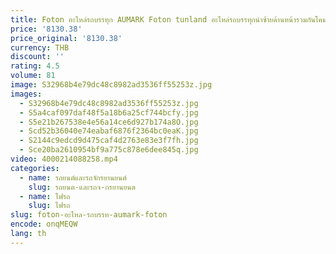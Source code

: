 ```yaml
---
title: Foton อะไหล่รถบรรทุก AUMARK Foton tunland อะไหล่รถบรรทุกนำซ้ายด้านหน้ารวมกันโคมไฟไฟหน้า L1371010101A0
price: '8130.38'
price_original: '8130.38'
currency: THB
discount: ''
rating: 4.5
volume: 81
image: S32968b4e79dc48c8982ad3536ff55253z.jpg
images:
  - S32968b4e79dc48c8982ad3536ff55253z.jpg
  - S5a4caf097daf48f5a18b6a25cf744bcfy.jpg
  - S5e21b267538e4e56a14ce6d927b174a8O.jpg
  - Scd52b36040e74eabaf6876f2364bc0eaK.jpg
  - S2144c9edcd9d475caf4d2763e83e3f7fh.jpg
  - Sce20ba2610954bf9a775c878e6dee845q.jpg
video: 4000214088258.mp4
categories:
  - name: รถยนต์และรถจักรยานยนต์
    slug: รถยนต-และรถจ-กรยานยนต
  - name: ไฟรถ
    slug: ไฟรถ
slug: foton-อะไหล-รถบรรท-aumark-foton
encode: onqMEQW
lang: th
---
```

  